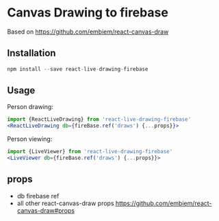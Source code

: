 # Canvas Drawing to firebase

Based on https://github.com/embiem/react-canvas-draw

## Installation

```jsx
npm install --save react-live-drawing-firebase
```

## Usage

Person drawing:

```jsx
import {ReactLiveDrawing} from 'react-live-drawing-firebase'
<ReactLiveDrawing db={fireBase.ref('draws') {...props}}>
```

Person viewing:

```jsx
import {LiveViewer} from 'react-live-drawing-firebase'
<LiveViewer db={fireBase.ref('draws') {...props}}>
```

## props

- db firebase ref
- all other react-canvas-draw props
  https://github.com/embiem/react-canvas-draw#props
